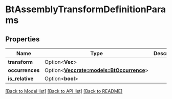 # BtAssemblyTransformDefinitionParams

## Properties

Name | Type | Description | Notes
------------ | ------------- | ------------- | -------------
**transform** | Option<**Vec<f64>**> |  | [optional]
**occurrences** | Option<[**Vec<crate::models::BtOccurrence>**](BTOccurrence.md)> |  | [optional]
**is_relative** | Option<**bool**> |  | [optional]

[[Back to Model list]](../README.md#documentation-for-models) [[Back to API list]](../README.md#documentation-for-api-endpoints) [[Back to README]](../README.md)


